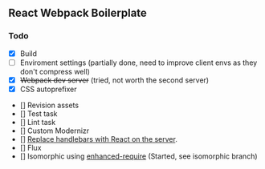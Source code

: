 ## React Webpack Boilerplate

### Todo
- [x] Build
- [ ] Enviroment settings (partially done, need to improve client envs as they don't compress well)
- [x] ~~Webpack dev server~~ (tried, not worth the second server)
- [x] CSS autoprefixer
- [] Revision assets
- [] Test task
- [] Lint task
- [] Custom Modernizr
- [] [Replace handlebars with React on the server](https://github.com/gpbl/isomorphic-react-template/blob/master/server.jsx).
- [] Flux
- [] Isomorphic using [enhanced-require](https://github.com/webpack/enhanced-require) (Started, see isomorphic branch)

